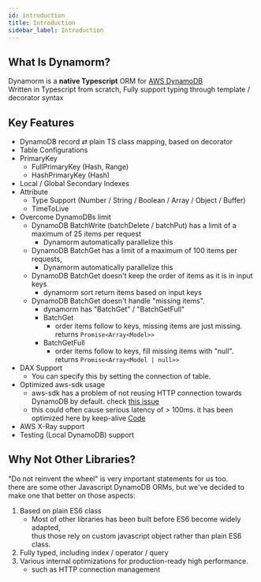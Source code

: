 ```yaml
---
id: introduction
title: Introduction
sidebar_label: Introduction
---
```


## What Is Dynamorm?
Dynamorm is a **native Typescript** ORM for [AWS DynamoDB](https://aws.amazon.com/dynamodb/)  
Written in Typescript from scratch, Fully support typing through template / decorator syntax

## Key Features
- DynamoDB record ⇄ plain TS class mapping, based on decorator
- Table Configurations
- PrimaryKey
   - FullPrimaryKey (Hash, Range)
   - HashPrimaryKey (Hash)
- Local / Global Secondary Indexes
- Attribute
   - Type Support (Number / String / Boolean / Array / Object / Buffer)
   - TimeToLive
- Overcome DynamoDBs limit
  - DynamoDB BatchWrite (batchDelete / batchPut) has a limit of a maximum of 25 items per request
    - Dynamorm automatically parallelize this
  - DynamoDB BatchGet has a limit of a maximum of 100 items per requests, 
    - Dynamorm automatically parallelize this
  - DynamoDB BatchGet doesn't keep the order of items as it is in input keys
    - dynamorm sort return items based on input keys
  - DynamoDB BatchGet doesn't handle "missing items".
    - dynamorm has "BatchGet" / "BatchGetFull"
    - BatchGet
      - order items follow to keys, missing items are just missing. returns ```Promise<Array<Model>>```
    - BatchGetFull
      - order items follow to keys, fill missing items with "null". returns ```Promise<Array<Model | null>>```
- DAX Support
   - You can specify this by setting the connection of table. 
- Optimized aws-sdk usage
   - aws-sdk has a problem of not reusing HTTP connection towards DynamoDB by default. check [this issue](https://github.com/aws/aws-sdk-js/issues/900)
   - this could often cause serious latency of > 100ms. it has been optimized here by keep-alive [Code](https://github.com/serverless-seoul/dynamorm/blob/master/src/connections/dynamodb_connection.ts#L37)
- AWS X-Ray support
- Testing (Local DynamoDB) support

## Why Not Other Libraries?
"Do not reinvent the wheel" is very important statements for us too.  
there are some other Javascript DynamoDB ORMs, but we've decided to make one that better on those aspects: 

1. Based on plain ES6 class
   - Most of other libraries has been built before ES6 become widely adapted,  
   thus those rely on custom javascript object rather than plain ES6 class.
2. Fully typed, including index / operator / query 
3. Various internal optimizations for production-ready high performance.
   - such as HTTP connection management 